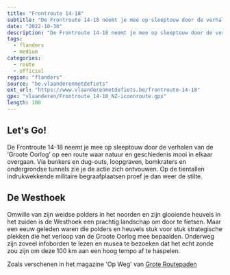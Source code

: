 ```yaml
---
title: "Frontroute 14-18"
subtitle: "De Frontroute 14-18 neemt je mee op sleeptouw door de verhalen van de ‘Groote Oorlog’"
date: "2022-10-30"
description: "De Frontroute 14-18 neemt je mee op sleeptouw door de verhalen van de ‘Groote Oorlog’ op een route waar natuur en geschiedenis mooi in elkaar overgaan." 
tags:
  - flanders
  - medium
categories: 
  - route
  - official
region: "flanders"
source: "be.vlaanderenmetdefiets"
ext_url: "https://www.vlaanderenmetdefiets.be/frontroute-14-18"
gpx: "vlaanderen/Frontroute_14-18_NZ-icoonroute.gpx"
length: 100
---
```

## Let's Go!

De Frontroute 14-18 neemt je mee op sleeptouw door de verhalen van de ‘Groote Oorlog’ op een route waar natuur en geschiedenis mooi in elkaar overgaan.  Via bunkers en dug-outs, loopgraven, bomkraters en ondergrondse tunnels zie je de actie zich ontvouwen. Op de tientallen indrukwekkende militaire begraafplaatsen proef je dan weer de stilte.

## De Westhoek 

Omwille van zijn weidse polders in het noorden en zijn glooiende heuvels in het zuiden is de Westhoek een prachtig landschap om door te fietsen. Maar een eeuw geleden waren die polders en heuvels stuk voor stuk strategische plekken die het verloop van de Groote Oorlog mee bepaalden. Onderweg zijn zoveel infoborden te lezen en musea te bezoeken dat het echt zonde zou zijn om deze 100 km aan een hoog tempo af te haspelen.

Zoals verschenen in het magazine 'Op Weg' van [Grote Routepaden](https://www.groteroutepaden.be/) 